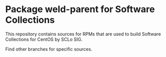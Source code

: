 # Package weld-parent for Software Collections

This repository contains sources for RPMs that are used
to build Software Collections for CentOS by SCLo SIG.

Find other branches for specific sources.
